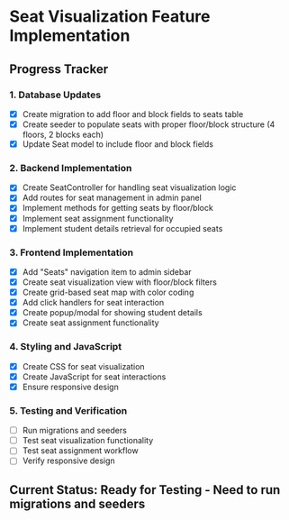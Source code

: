 # Seat Visualization Feature Implementation

## Progress Tracker

### 1. Database Updates

-   [x] Create migration to add floor and block fields to seats table
-   [x] Create seeder to populate seats with proper floor/block structure (4 floors, 2 blocks each)
-   [x] Update Seat model to include floor and block fields

### 2. Backend Implementation

-   [x] Create SeatController for handling seat visualization logic
-   [x] Add routes for seat management in admin panel
-   [x] Implement methods for getting seats by floor/block
-   [x] Implement seat assignment functionality
-   [x] Implement student details retrieval for occupied seats

### 3. Frontend Implementation

-   [x] Add "Seats" navigation item to admin sidebar
-   [x] Create seat visualization view with floor/block filters
-   [x] Create grid-based seat map with color coding
-   [x] Add click handlers for seat interaction
-   [x] Create popup/modal for showing student details
-   [x] Create seat assignment functionality

### 4. Styling and JavaScript

-   [x] Create CSS for seat visualization
-   [x] Create JavaScript for seat interactions
-   [x] Ensure responsive design

### 5. Testing and Verification

-   [ ] Run migrations and seeders
-   [ ] Test seat visualization functionality
-   [ ] Test seat assignment workflow
-   [ ] Verify responsive design

## Current Status: Ready for Testing - Need to run migrations and seeders
